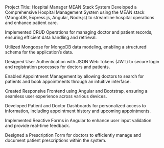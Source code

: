 Project Title: Hospital Manager MEAN Stack System
Developed a Comprehensive Hospital Management System using the MEAN stack (MongoDB, Express.js, Angular, Node.js) to streamline hospital operations and enhance patient care.

Implemented CRUD Operations for managing doctor and patient records, ensuring efficient data handling and retrieval.

Utilized Mongoose for MongoDB data modeling, enabling a structured schema for the application’s data.

Designed User Authentication with JSON Web Tokens (JWT) to secure login and registration processes for doctors and patients.

Enabled Appointment Management by allowing doctors to search for patients and book appointments through an intuitive interface.

Created Responsive Frontend using Angular and Bootstrap, ensuring a seamless user experience across various devices.

Developed Patient and Doctor Dashboards for personalized access to information, including appointment history and upcoming appointments.

Implemented Reactive Forms in Angular to enhance user input validation and provide real-time feedback.

Designed a Prescription Form for doctors to efficiently manage and document patient prescriptions within the system.
